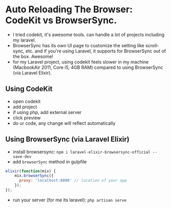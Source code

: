 # Auto Reloading The Browser: CodeKit vs BrowserSync.

- I tried codekit, it's awesome tools. can handle a lot of projects including my laravel.
- BrowserSync has its own UI page to customize the setting like scroll-sync, etc. and if you're using Laravel, it supports for BrowserSync out of the box. Awesome!
- for my Laravel project, using codekit feels slower in my machine (MacbookAir 2011, Core i5, 4GB RAM) compared to using BrowserSync (via Laravel Elixir).

## Using CodeKit
- open codekit
- add project
- if using php, add external server
- click preview
- do ur code, any change will reflect automatically

## Using BrowserSync (via Laravel Elixir)
- install browsersync: `npm i laravel-elixir-browsersync-official --save-dev`
- add `browserSync` method in gulpfile
```js
elixir(function(mix) {
    mix.browserSync({
      proxy: 'localhost:8000' // location of your app
    });
});
```
- run your server (for me its laravel): `php artisan serve`

